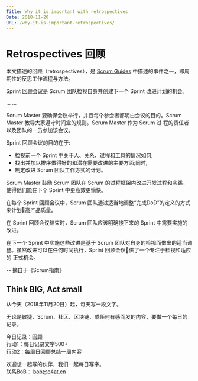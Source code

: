 ```yaml
---
Title: Why it is important with retrospectives
Date: 2018-11-20
URL: /why-it-is-important-retrospectives/
---
```


# Retrospectives 回顾

本文描述的回顾（retrospectives），是 [Scrum Guides](https://scrumguides.org/) 中描述的事件之一，即周期性的反思工作流程与方法。

Sprint 回顾会议是 Scrum 团队检视自身并创建下一个 Sprint 改进计划的机会。

... ...

Scrum Master 要确保会议举行，并且每个参会者都明白会议的目的。Scrum Master 教导大家遵守时间盒的规则。Scrum Master 作为 Scrum 过 程的责任者以及团队的一员参加该会议。

Sprint 回顾会议的目的在于:

- 检视前一个 Sprint 中关于人、关系、过程和工具的情况如何; 
- 找出并加以排序做得好的和潜在需要改进的主要方面;同时,
- 制定改进 Scrum 团队工作方式的计划。

Scrum Master 鼓励 Scrum 团队在 Scrum 的过程框架内改进开发过程和实践，使得他们能在下个 Sprint 中更高效更愉快。

在每个 Sprint 回顾会议中，Scrum 团队通过适当地调整“完成DoD”的定义的方式来计划􏰀高产品质量。

在 Sprint 回顾会议结束时，Scrum 团队应该明确接下来的 Sprint 中需要实施的改进。 

在下一个 Sprint 中实施这些改进是基于 Scrum 团队对自身的检视而做出的适当调整。虽然改进可以在任何时间执行，Sprint 回顾会议􏰀供了一个专注于检视和适应的 正式机会。

-- 摘自于《Scrum指南》

## Think BIG, Act small
从今天（2018年11月20日）起，每天写一段文字。

无论是敏捷、Scrum、社区、区块链、或任何有感而发的内容，要做一个每日的记录。

今日记录：回顾  
行动1：每日记录文字500+  
行动2：每周日回顾总结一周内容

欢迎想一起写的伙伴，我们一起每日写字。  
联系BoB： bob@c4at.cn
